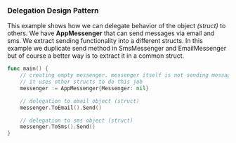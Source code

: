 ### Delegation Design Pattern

This example shows how we can delegate behavior of the object _(struct)_ to others. We have **AppMessenger** that can send messages via email and sms. We extract sending functionality into a different structs. In this example we duplicate send method in SmsMessenger and EmailMessenger but of course a better way is to extract it in a common struct.

```go
func main() {
    // creating empty messenger. messenger itself is not sending messages
    // it uses other structs to do this job
    messenger := AppMessenger{Messenger: nil}

    // delegation to email object (struct)
    messenger.ToEmail().Send()

    // delegation to sms object (struct)
    messenger.ToSms().Send()
}
```